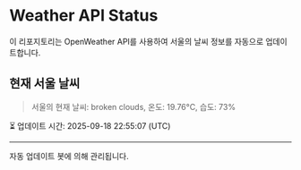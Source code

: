 
# Weather API Status

이 리포지토리는 OpenWeather API를 사용하여 서울의 날씨 정보를 자동으로 업데이트합니다.

## 현재 서울 날씨
> 서울의 현재 날씨: broken clouds, 온도: 19.76°C, 습도: 73%

⏳ 업데이트 시간: 2025-09-18 22:55:07 (UTC)

---
자동 업데이트 봇에 의해 관리됩니다.
